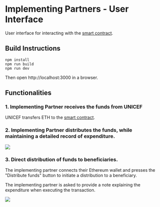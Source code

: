# Implementing Partners - User Interface

User interface for interacting with the [smart contract](../smart-contracts/README.md).

## Build Instructions

```
npm install
npm run build
npm run dev
```

Then open http://localhost:3000 in a browser.

## Functionalities

### 1. Implementing Partner receives the funds from UNICEF

UNICEF transfers ETH to the [smart contract](../smart-contracts/README.md).

### 2. Implementing Partner distributes the funds, while maintaining a detailed record of expenditure.

![](https://user-images.githubusercontent.com/1451036/198858515-a050da43-36d7-4a03-9373-81acbb0e7bc1.png)

### 3. Direct distribution of funds to beneficiaries.

The implementing partner connects their Ethereum wallet and presses the "Distribute funds" button to initiate a distribution to a beneficiary.

The implementing partner is asked to provide a note explaining the expenditure when executing the transaction.

![](https://user-images.githubusercontent.com/1451036/198859339-2b66dd80-5693-4e67-98ee-7f3144305c50.png)
